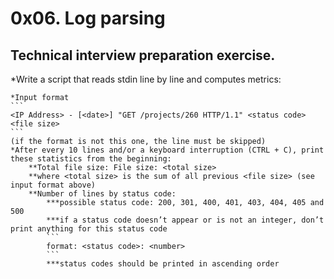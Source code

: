 # 0x06. Log parsing

## Technical interview preparation exercise.

*Write a script that reads stdin line by line and computes metrics:

    *Input format
    ```
    <IP Address> - [<date>] "GET /projects/260 HTTP/1.1" <status code> <file size>
    ```
    (if the format is not this one, the line must be skipped)
    *After every 10 lines and/or a keyboard interruption (CTRL + C), print these statistics from the beginning:
        **Total file size: File size: <total size>
        **where <total size> is the sum of all previous <file size> (see input format above)
        **Number of lines by status code:
            ***possible status code: 200, 301, 400, 401, 403, 404, 405 and 500
            ***if a status code doesn’t appear or is not an integer, don’t print anything for this status code
            ```
            format: <status code>: <number>
            ```
            ***status codes should be printed in ascending order
